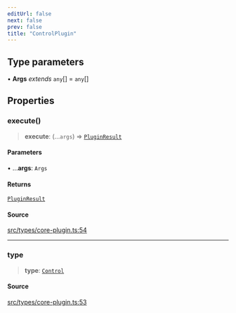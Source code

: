 ```yaml
---
editUrl: false
next: false
prev: false
title: "ControlPlugin"
---
```


## Type parameters

• **Args** *extends* `any`[] = `any`[]

## Properties

### execute()

> **execute**: (...`args`) => [`PluginResult`](/v4/api/type-aliases/pluginresult/)

#### Parameters

• ...**args**: `Args`

#### Returns

[`PluginResult`](/v4/api/type-aliases/pluginresult/)

#### Source

[src/types/core-plugin.ts:54](https://github.com/sern-handler/handler/blob/792015a64e1ac30998977267c7e6c05bfc6f8195/src/types/core-plugin.ts#L54)

***

### type

> **type**: [`Control`](/v4/api/enumerations/plugintype/#control)

#### Source

[src/types/core-plugin.ts:53](https://github.com/sern-handler/handler/blob/792015a64e1ac30998977267c7e6c05bfc6f8195/src/types/core-plugin.ts#L53)
